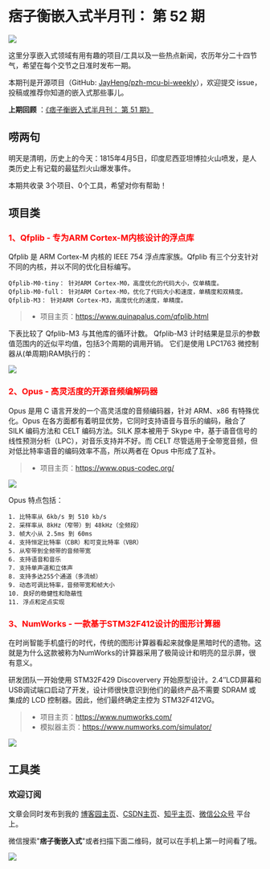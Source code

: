 # 痞子衡嵌入式半月刊： 第 52 期

![](http://henjay724.com/image/cnblogs/pzh_mcu_bi_weekly.PNG)

这里分享嵌入式领域有用有趣的项目/工具以及一些热点新闻，农历年分二十四节气，希望在每个交节之日准时发布一期。

本期刊是开源项目（GitHub: [JayHeng/pzh-mcu-bi-weekly](https://github.com/JayHeng/pzh-mcu-bi-weekly)），欢迎提交 issue，投稿或推荐你知道的嵌入式那些事儿。

**上期回顾** ：[《痞子衡嵌入式半月刊： 第 51 期》](https://www.cnblogs.com/henjay724/p/16064331.html)

## 唠两句

明天是清明，历史上的今天：1815年4月5日，印度尼西亚坦博拉火山喷发，是人类历史上有记载的最猛烈火山爆发事件。

本期共收录 3个项目、0个工具，希望对你有帮助！

## 项目类

### <font color="red">1、Qfplib - 专为ARM Cortex-M内核设计的浮点库</font>

Qfplib 是 ARM Cortex-M 内核的 IEEE 754 浮点库家族。Qfplib 有三个分支针对不同的内核，并以不同的优化目标编写。

```text
Qfplib-M0-tiny： 针对ARM Cortex-M0，高度优化的代码大小，仅单精度。
Qfplib-M0-full： 针对ARM Cortex-M0，优化了代码大小和速度，单精度和双精度。
Qfplib-M3： 针对ARM Cortex-M3，高度优化的速度，单精度。
```

> * 项目主页：https://www.quinapalus.com/qfplib.html

下表比较了 Qfplib-M3 与其他库的循环计数。 Qfplib-M3 计时结果是显示的参数值范围内的近似平均值，包括3个周期的调用开销。 它们是使用 LPC1763 微控制器从(单周期)RAM执行的：

![](http://henjay724.com/image/biweekly20220404/Qfplib.PNG)

### <font color="red">2、Opus - 高灵活度的开源音频编解码器</font>

Opus 是用 C 语言开发的一个高灵活度的音频编码器，针对 ARM、x86 有特殊优化。Opus 在各方面都有着明显优势，它同时支持语音与音乐的编码，融合了 SILK 编码方法和 CELT 编码方法。SILK 原本被用于 Skype 中，基于语音信号的线性预测分析（LPC），对音乐支持并不好。而 CELT 尽管适用于全带宽音频，但对低比特率语音的编码效率不高，所以两者在 Opus 中形成了互补。

> * 项目主页：https://www.opus-codec.org/

![](http://henjay724.com/image/biweekly20220404/Opus.PNG)

Opus 特点包括：

```text
1. 比特率从 6kb/s 到 510 kb/s
2. 采样率从 8kHz（窄带）到 48kHz（全频段）
3. 帧大小从 2.5ms 到 60ms
4. 支持恒定比特率（CBR）和可变比特率（VBR）
5. 从窄带到全频带的音频带宽
6. 支持语音和音乐
7. 支持单声道和立体声
8. 支持多达255个通道（多流帧）
9. 动态可调比特率，音频带宽和帧大小
10. 良好的稳健性和隐蔽性
11. 浮点和定点实现
```

### <font color="red">3、NumWorks - 一款基于STM32F412设计的图形计算器</font>

在时尚智能手机盛行的时代，传统的图形计算器看起来就像是黑暗时代的遗物。这就是为什么这款被称为NumWorks的计算器采用了极简设计和明亮的显示屏，很有意义。

研发团队一开始使用 STM32F429 Discoververy 开始原型设计。2.4″LCD屏幕和USB调试端口启动了开发，设计师很快意识到他们的最终产品不需要 SDRAM 或集成的 LCD 控制器。因此，他们最终确定主控为 STM32F412VG。

> * 项目主页：https://www.numworks.com/
> * 模拟器主页：https://www.numworks.com/simulator/

![](http://henjay724.com/image/biweekly20220404/NumWorks.PNG)

## 工具类


### 欢迎订阅

文章会同时发布到我的 [博客园主页](https://www.cnblogs.com/henjay724/)、[CSDN主页](https://blog.csdn.net/henjay724)、[知乎主页](https://www.zhihu.com/people/henjay724)、[微信公众号](http://weixin.sogou.com/weixin?type=1&query=痞子衡嵌入式) 平台上。

微信搜索"__痞子衡嵌入式__"或者扫描下面二维码，就可以在手机上第一时间看了哦。

![](http://henjay724.com/image/github/pzhMcu_qrcode_258x258.jpg)

